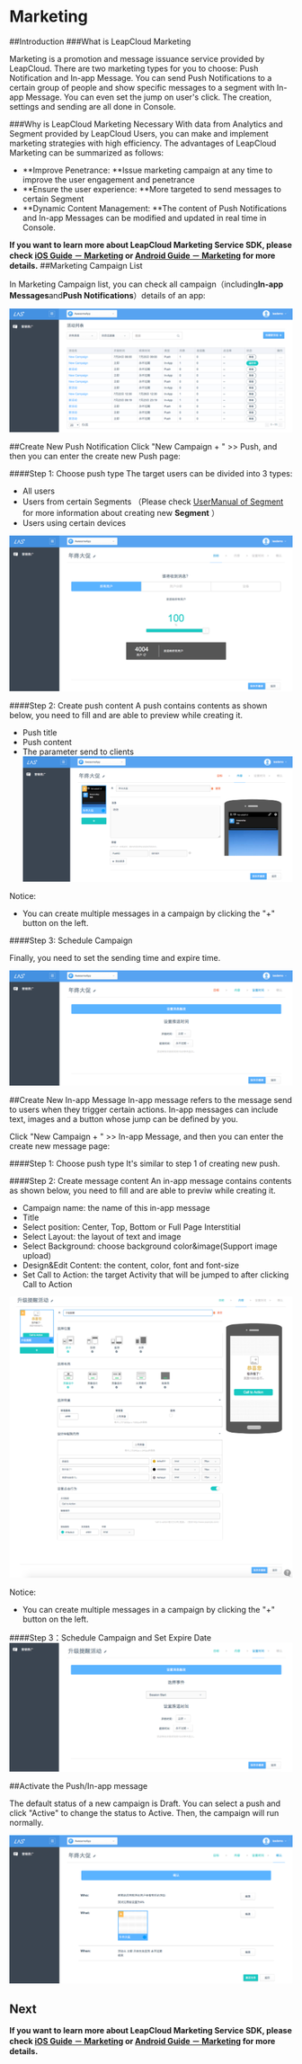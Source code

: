 # Marketing
##Introduction
###What is LeapCloud Marketing

Marketing is a promotion and message issuance service provided by LeapCloud. There are two marketing types for you to choose: Push Notification and In-app Message. You can send Push Notifications to a certain group of people and show specific messages to a segment with In-app Message. You can even set the jump on user's click. The creation, settings and sending are all done in Console.


###Why is LeapCloud Marketing Necessary 
With data from Analytics and Segment provided by LeapCloud Users, you can make and implement marketing strategies with high efficiency. The advantages of LeapCloud Marketing can be summarized as follows: 


* **Improve Penetrance: **Issue marketing campaign at any time to improve the user engagement and penetrance
* **Ensure the user experience: **More targeted to send messages to certain Segment 
* **Dynamic Content Management: **The content of Push Notifications and In-app Messages can be modified and updated in real time in Console. 

**If you want to learn more about LeapCloud Marketing Service SDK, please check [iOS Guide － Marketing](LC_DOCS_GUIDE_LINK_PLACEHOLDER_IOS#MARKETING_EN) or [Android Guide － Marketing](LC_DOCS_GUIDE_LINK_PLACEHOLDER_ANDROID#MARKETING_EN) for more details.**
##Marketing Campaign List

In Marketing Campaign list, you can check all campaign（including**In-app Messages**and**Push Notifications**）details of an app:

![imgMCampaignList.png](../../../images/imgMCampaignList.png)


##Create New Push Notification
Click "New Campaign + " >> Push, and then you can enter the create new Push page:

####Step 1: Choose push type
The target users can be divided into 3 types:

* All users
* Users from certain Segments （Please check [UserManual of Segment](LC_DOCS_LINK_PLACEHOLDER_USERMANUAL#USERMGMT_SEGMENT_EN) for more information about creating new **Segment** ）
* Users using certain devices

![imgMAddPush1.png](../../../images/imgMAddPush1.png)

####Step 2: Create push content
A push contains contents as shown below, you need to fill and are able to preview while creating it.

* Push title 
* Push content 
* The parameter send to clients
![imgMAddPush2.png.png](../../../images/imgMAddPush2.png)

Notice:

* You can create multiple messages in a campaign by clicking the "+" button on the left.

####Step 3: Schedule Campaign

Finally, you need to set the sending time and expire time.

![imgMAddPush3.png](../../../images/imgMAddPush3.png)

##Create New In-app Message
In-app message refers to the message send to users when they trigger certain actions. In-app messages can include text, images and a button whose jump can be defined by you.

Click "New Campaign + " >> In-app Message, and then you can enter the create new message page:

####Step 1: Choose push type
It's similar to step 1 of creating new push.

####Step 2: Create message content
An in-app message contains contents as shown below, you need to fill and are able to previw while creating it.

* Campaign name: the name of this in-app message
* Title
* Select position: Center, Top, Bottom or Full Page Interstitial
* Select Layout: the layout of text and image
* Select Background: choose background color&image(Support image upload)
* Design&Edit Content: the content, color, font and font-size
* Set Call to Action: the target Activity that will be jumped to after clicking Call to Action

![imgMAddMsg2.png](../../../images/imgMAddMsg2.png)

Notice:

* You can create multiple messages in a campaign by clicking the "+" button on the left.

####Step 3：Schedule Campaign and Set Expire Date
![imgMAddMsg3.png](../../../images/imgMAddMsg3.png)

##Activate the Push/In-app message

The default status of a new campaign is Draft. You can select a push and click "Active" to change the status to Active. Then, the campaign will run normally.

![imgMActivatePush.png](../../../images/imgMActivatePush.png)

## Next

**If you want to learn more about LeapCloud Marketing Service SDK, please check [iOS Guide － Marketing](LC_DOCS_GUIDE_LINK_PLACEHOLDER_IOS#MARKETING_EN) or [Android Guide － Marketing](LC_DOCS_GUIDE_LINK_PLACEHOLDER_ANDROID#MARKETING_EN) for more details.**
